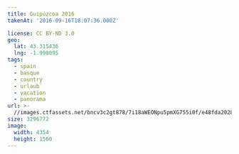 ```yaml
---
title: Guipúzcoa 2016
takenAt: '2016-09-16T18:07:36.000Z'

license: CC BY-ND 3.0
geo:
  lat: 43.315436
  lng: -1.998095
tags:
  - spain
  - basque
  - country
  - urlaub
  - vacation
  - panorama
url: >-
  //images.ctfassets.net/bncv3c2gt878/7i18aWEONpu5pmXG755i0f/e48fda20282381d3440350a0c484c609/guipzcoa-2016_29098108953_o
size: 3296772
image:
  width: 4354
  height: 1560
---
```

